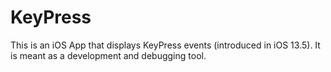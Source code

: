 #  KeyPress

This is an iOS App that displays KeyPress events (introduced in iOS 13.5). It is meant as a development and debugging tool.
